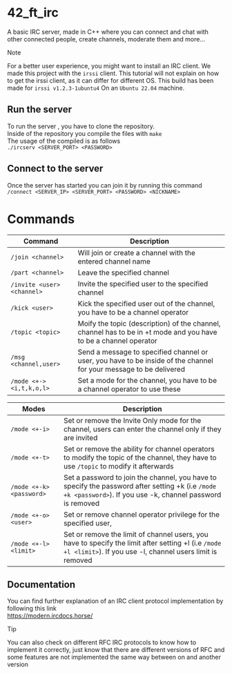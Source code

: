 # 42_ft_irc
A basic IRC server, made in C++ where you can connect and chat with other connected people, create channels, moderate them and more...

>[!NOTE]
>For a better user experience, you might want to install an IRC client. We made this project with the ```irssi``` client.
>This tutorial will not explain on how to get the irssi client, as it can differ for different OS.
>This build has been made for ```irssi v1.2.3-1ubuntu4``` On an ```Ubuntu 22.04``` machine.

## Run the server
To run the server , you have to clone the repository. </br>
Inside of the repository you compile the files with ```make``` </br>
The usage of the compiled is as follows </br>
```./ircserv <SERVER_PORT> <PASSWORD>```

## Connect to the server
Once the server has started you can join it by running this command
```/connect <SERVER_IP> <SERVER_PORT> <PASSWORD> <NICKNAME>```

# Commands
| Command | Description |
| --- | --- |
| `/join <channel>` | Will join or create a channel with the entered channel name |
| `/part <channel>` | Leave the specified channel |
| `/invite <user> <channel>` | Invite the specified user to the specified channel |
| `/kick <user>` | Kick the specified user out of the channel, you have to be a channel operator |
| `/topic <topic>` | Moify the topic (description) of the channel, channel has to be in +t mode and you have to be a channel operator |
| `/msg <channel,user>` | Send a message to specified channel or user, you have to be inside of the channel for your message to be delivered |
| `/mode <+-> <i,t,k,o,l>` | Set a mode for the channel, you have to be a channel operator to use these | </br>

| Modes | Description |
| --- | --- |
| `/mode <+-i>` | Set or remove the Invite Only mode for the channel, users can enter the channel only if they are invited |
| `/mode <+-t>` | Set or remove the ability for channel operators to modify the topic of the channel, they have to use ```/topic``` to modify it afterwards |
| `/mode <+-k> <password>` | Set a password to join the channel, you have to specify the password after setting +k (i.e ```/mode +k <password>```). If you use -k, channel password is removed |
| `/mode <+-o> <user>` | Set or remove channel operator privilege for the specified user, |
| `/mode <+-l> <limit>` | Set or remove the limit of channel users, you have to specify the limit after setting +l (i.e ```/mode +l <limit>```). If you use -l, channel users limit is removed  |

## Documentation
You can find further explanation of an IRC client protocol implementation by following this link </br>
https://modern.ircdocs.horse/ </br>

>[!TIP]
>You can also check on different RFC IRC protocols to know how to implement it correctly, just know that there are different versions of RFC and some features are not implemented the same way between on and another version
